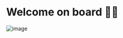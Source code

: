 # Welcome on board 👩‍🔬
![image](https://user-images.githubusercontent.com/58295268/180822737-d1b32dfd-56ed-45d4-acaf-010644f2773e.png)
